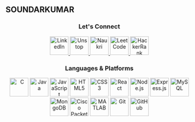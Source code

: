 ## SOUNDARKUMAR
<div align="center">

### Let's Connect 
<a href="https://www.linkedin.com/in/soundarkumar-sN/" target="_blank">
<img src="https://cdn.jsdelivr.net/gh/devicons/devicon/icons/linkedin/linkedin-original.svg" width="50" height="50" title="LinkedIn" />
</a>
<a href="https://unstop.com/user/soundkum76858" target="_blank">
<img src="https://upload.wikimedia.org/wikipedia/commons/f/f4/Unstop_logo.png" width="50" height="50" title="Unstop" />
</a>
<a href="https://www.naukri.com/mnjuser/profile?id=&altresid" target="_blank">
<img src="https://upload.wikimedia.org/wikipedia/commons/2/2b/Naukri.com_logo.png" width="50" height="50" title="Naukri" />
</a>
<a href="https://leetcode.com/soundar012" target="_blank">
<img src="https://upload.wikimedia.org/wikipedia/commons/1/19/LeetCode_logo_black.png" width="50" height="50" title="LeetCode" />
</a>
<a href="https://www.hackerrank.com/profile/soundarkumar916" target="_blank">
<img src="https://upload.wikimedia.org/wikipedia/commons/6/62/HackerRank_logo.png" width="50" height="50" title="HackerRank" />
</a>

### Languages & Platforms

<img src="https://cdn.jsdelivr.net/gh/devicons/devicon/icons/c/c-original.svg" width="50" height="50" title="C" />
<img src="https://cdn.jsdelivr.net/gh/devicons/devicon/icons/java/java-original.svg" width="50" height="50" title="Java" />
<img src="https://cdn.jsdelivr.net/gh/devicons/devicon/icons/javascript/javascript-original.svg" width="50" height="50" title="JavaScript" />
<img src="https://cdn.jsdelivr.net/gh/devicons/devicon/icons/html5/html5-original.svg" width="50" height="50" title="HTML5" />
<img src="https://cdn.jsdelivr.net/gh/devicons/devicon/icons/css3/css3-original.svg" width="50" height="50" title="CSS3" />
<img src="https://cdn.jsdelivr.net/gh/devicons/devicon/icons/react/react-original.svg" width="50" height="50" title="React" />
<img src="https://cdn.jsdelivr.net/gh/devicons/devicon/icons/nodejs/nodejs-original.svg" width="50" height="50" title="Node.js" />
<img src="https://cdn.jsdelivr.net/gh/devicons/devicon/icons/express/express-original.svg" width="50" height="50" title="Express.js" />
<img src="https://cdn.jsdelivr.net/gh/devicons/devicon/icons/mysql/mysql-original.svg" width="50" height="50" title="MySQL" />
<img src="https://cdn.jsdelivr.net/gh/devicons/devicon/icons/mongodb/mongodb-original.svg" width="50" height="50" title="MongoDB" />

<img src="https://upload.wikimedia.org/wikipedia/commons/5/53/Cisco_Packet_Tracer_logo.png" width="50" height="50" title="Cisco Packet Tracer" />
<img src="https://cdn.jsdelivr.net/gh/devicons/devicon/icons/matlab/matlab-original.svg" width="50" height="50" title="MATLAB" />
<img src="https://cdn.jsdelivr.net/gh/devicons/devicon/icons/git/git-original.svg" width="50" height="50" title="Git" />
<img src="https://cdn.jsdelivr.net/gh/devicons/devicon/icons/github/github-original.svg" width="50" height="50" title="GitHub" />

</div>
